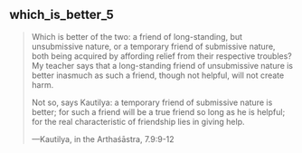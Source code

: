 ## which_is_better_5
> Which is better of the two: a friend of long-standing, but unsubmissive nature, or a temporary friend of submissive nature, both being acquired by affording relief from their respective troubles? My teacher says that a long-standing friend of unsubmissive nature is better inasmuch as such a friend, though not helpful, will not create harm.
> 
> Not so, says Kautilya: a temporary friend of submissive nature is better; for such a friend will be a true friend so long as he is helpful; for the real characteristic of friendship lies in giving help.
> 
> —Kautilya, in the Arthaśāstra, 7.9:9-12